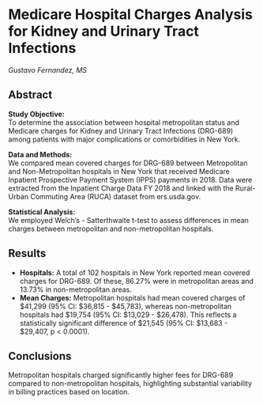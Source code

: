 # Medicare Hospital Charges Analysis for Kidney and Urinary Tract Infections
*Gustavo Fernandez, MS*

## Abstract
**Study Objective:**  
To determine the association between hospital metropolitan status and Medicare charges for Kidney and Urinary Tract Infections (DRG-689) among patients with major complications or comorbidities in New York.

**Data and Methods:**  
We compared mean covered charges for DRG-689 between Metropolitan and Non-Metropolitan hospitals in New York that received Medicare Inpatient Prospective Payment System (IPPS) payments in 2018. Data were extracted from the Inpatient Charge Data FY 2018 and linked with the Rural-Urban Commuting Area (RUCA) dataset from ers.usda.gov.

**Statistical Analysis:**  
We employed Welch’s - Satterthwaite t-test to assess differences in mean charges between metropolitan and non-metropolitan hospitals.

## Results
- **Hospitals:** A total of 102 hospitals in New York reported mean covered charges for DRG-689. Of these, 86.27% were in metropolitan areas and 13.73% in non-metropolitan areas.
- **Mean Charges:** Metropolitan hospitals had mean covered charges of $41,299 (95% CI: $36,815 - $45,783), whereas non-metropolitan hospitals had $19,754 (95% CI: $13,029 - $26,478). This reflects a statistically significant difference of $21,545 (95% CI: $13,683 - $29,407, p < 0.0001).

## Conclusions
Metropolitan hospitals charged significantly higher fees for DRG-689 compared to non-metropolitan hospitals, highlighting substantial variability in billing practices based on location.


